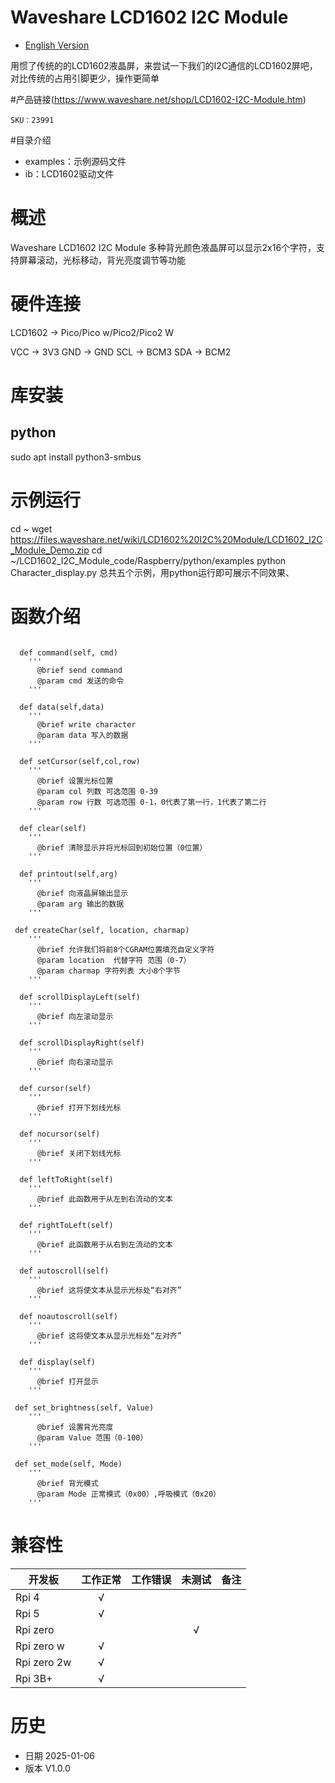 # Waveshare LCD1602 I2C Module

- [English Version](./README.md)

用惯了传统的的LCD1602液晶屏，来尝试一下我们的I2C通信的LCD1602屏吧，对比传统的占用引脚更少，操作更简单


#产品链接(https://www.waveshare.net/shop/LCD1602-I2C-Module.htm)

    SKU：23991

#目录介绍
* examples：示例源码文件
* ib：LCD1602驱动文件

# 概述

 Waveshare LCD1602 I2C Module 多种背光颜色液晶屏可以显示2x16个字符，支持屏幕滚动，光标移动，背光亮度调节等功能

# 硬件连接
LCD1602 	-> Pico/Pico w/Pico2/Pico2 W

VCC 	-> 3V3
GND  	-> GND
SCL 	-> BCM3
SDA 	-> BCM2

# 库安装
## python
  sudo apt install python3-smbus

# 示例运行
 cd ~
 wget https://files.waveshare.net/wiki/LCD1602%20I2C%20Module/LCD1602_I2C_Module_Demo.zip
 cd ~/LCD1602_I2C_Module_code/Raspberry/python/examples
 python Character_display.py
总共五个示例，用python运行即可展示不同效果、

# 函数介绍

```MicroPython

  def command(self, cmd)
    '''
      @brief send command
      @param cmd 发送的命令
    '''

  def data(self,data)
    '''
      @brief write character
      @param data 写入的数据
    '''

  def setCursor(self,col,row)
    '''
      @brief 设置光标位置
      @param col 列数 可选范围 0-39
      @param row 行数 可选范围 0-1，0代表了第一行，1代表了第二行
    '''

  def clear(self)
    '''
      @brief 清除显示并将光标回到初始位置（0位置）
    '''

  def printout(self,arg)
    '''
      @brief 向液晶屏输出显示
      @param arg 输出的数据
    '''

 def createChar(self, location, charmap)
    '''
      @brief 允许我们将前8个CGRAM位置填充自定义字符
      @param location  代替字符 范围（0-7）
      @param charmap 字符列表 大小8个字节
    '''

  def scrollDisplayLeft(self)
    '''
      @brief 向左滚动显示
    '''

  def scrollDisplayRight(self)
    '''
      @brief 向右滚动显示
    '''

  def cursor(self)
    '''
      @brief 打开下划线光标
    '''

  def nocursor(self)
    '''
      @brief 关闭下划线光标
    '''

  def leftToRight(self)
    '''
      @brief 此函数用于从左到右流动的文本
    '''

  def rightToLeft(self)
    '''
      @brief 此函数用于从右到左流动的文本
    '''

  def autoscroll(self)
    '''
      @brief 这将使文本从显示光标处“右对齐”
    '''

  def noautoscroll(self)
    '''
      @brief 这将使文本从显示光标处“左对齐”
    '''

  def display(self)
    '''
      @brief 打开显示
    '''

 def set_brightness(self, Value)
    '''
      @brief 设置背光亮度
      @param Value 范围（0-100）
    '''

 def set_mode(self, Mode)
    '''
      @brief 背光模式
      @param Mode 正常模式（0x00）,呼吸模式（0x20）
    '''
```

# 兼容性

| 开发板	| 工作正常 | 工作错误 | 未测试	| 备注	|
| ----------	| :-------: | :-------: | :-------: | :-------: |
| Rpi 4 	    |     √     |           |           |         	|
| Rpi 5	      |     √  	  |           |           |         	|
| Rpi zero 	  |         	|           |    √   	  |         	|
| Rpi zero w	|     √    	|           |        	  |         	|
| Rpi zero 2w	|     √    	|           |        	  |         	|
| Rpi 3B+ 	  |     √     |           |           |         	|

# 历史

- 日期 2025-01-06
- 版本 V1.0.0

